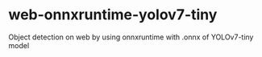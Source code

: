 # web-onnxruntime-yolov7-tiny
Object detection on web by using onnxruntime with .onnx of YOLOv7-tiny model
